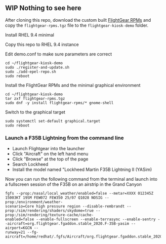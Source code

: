 ## WIP Nothing to see here ##

After cloning this repo, download the custom built [FlightGear RPMs](https://drive.google.com/file/d/1_ySCwcSw4gtu8k8FoCAbMcBheAKRoV8G/view?usp=drive_link)
and copy the `flightgear-rpms.tgz` file to the `flightgear-kiosk-demo`
folder.

Install RHEL 9.4 minimal

Copy this repo to RHEL 9.4 instance

Edit demo.conf to make sure parameters are correct

    cd ~/flightgear-kiosk-demo
    sudo ./register-and-update.sh
    sudo ./add-epel-repo.sh
    sudo reboot

Install the FlightGear RPMs and the minimal graphical environment

    cd ~/flightgear-kiosk-demo
    tar zxf flightgear-rpms.tgz
    sudo dnf -y install flightgear-rpms/* gnome-shell

Switch to the graphical target

    sudo systemctl set-default graphical.target
    sudo reboot

### Launch a F35B Lightning from the command line 
- Launch Flightgear into the launcher
- Click "Aircraft" on the left hand menu
- Click "Browse" at the top of the page
- Search Lockheed
- Install the model named "Lockheed Martin F35B Lightning II (YASim)

Now you can run the following command from the terminal and launch into a fullscreen session of the F35B on an airstrip in the Grand Canyon
```
fgfs --prop:/nasal/local_weather/enabled=false --metar=XXXX 012345Z 15003KT 19SM FEW072 FEW350 25/07 Q1028 NOSIG --prop:/environment/weather-     
scenario=Core high pressure region --disable-rembrandt --prop:/sim/rendering/shaders/skydome=true --prop:/sim/rendering/texture-cache/cache- 
enabled=false --enable-fullscreen --enable-terrasync --enable-sentry --aircraft=org.flightgear.fgaddon.stable_2020.F-35B-yasim --airport=KGCN -- 
runway=21 --fg-aircraft=/home/redhat/.fgfs/Aircraft/org.flightgear.fgaddon.stable_2020/Aircraft
```
